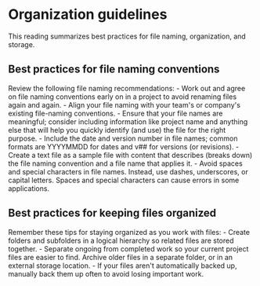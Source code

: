# Organization guidelines

This reading summarizes best practices for file naming, organization, and storage.

## Best practices for file naming conventions

Review the following file naming recommendations:
    - Work out and agree on file naming conventions early on in a project to avoid renaming files again and again.
    - Align your file naming with your team's or company's existing file-naming conventions.
    - Ensure that your file names are meaningful; consider including information like project name and anything else that will help you quickly identify (and use) the file for the right purpose.
    - Include the date and version number in file names; common formats are YYYYMMDD for dates and v## for versions (or revisions).
    - Create a text file as a sample file with content that describes (breaks down) the file naming convention and a file name that applies it.
    - Avoid spaces and special characters in file names. Instead, use dashes, underscores, or capital letters. Spaces and special characters can cause errors in some applications.

## Best practices for keeping files organized

Remember these tips for staying organized as you work with files:
    - Create folders and subfolders in a logical hierarchy so related files are stored together.
    - Separate ongoing from completed work so your current project files are easier to find. Archive older files in a separate folder, or in an external storage location.
    - If your files aren't automatically backed up, manually back them up often to avoid losing important work.
